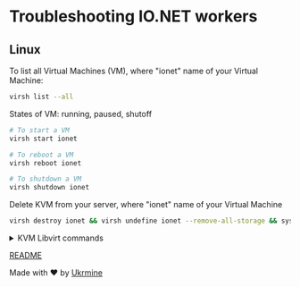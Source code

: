 # Troubleshooting IO.NET workers

## Linux

To list all Virtual Machines (VM), where "ionet" name of your Virtual Machine:

```Bash
virsh list --all
```
States of VM: running, paused, shutoff
```Bash
# To start a VM
virsh start ionet

# To reboot a VM
virsh reboot ionet

# To shutdown a VM
virsh shutdown ionet
```
Delete KVM from your server, where "ionet" name of your Virtual Machine
```Bash
virsh destroy ionet && virsh undefine ionet --remove-all-storage && systemctl restart libvirtd
```

<details>
  <summary>KVM Libvirt commands</summary>

  ###
"ionet" name of your Virtual Machine
- `virsh autostart ionet`: The VM is started upon boot;
- `virsh console ionet`: Open console a VM;
- `virsh dominfo ionet`: To display info on a specific VM;
- `virsh start ionet`: To start a VM;
- `virsh shutdown ionet`: To shutdown a VM;
- `virsh reboot ionet`: To reboot a VM;
- `virsh list --all`: To list all currently-running VM;
- `virsh destroy ionet`: To hard-stop a VM (no elegant shutdown);
- `virsh undefine ionet --remove-all-storage`: Delete and undefine VM;
- `systemctl restart libvirtd`: Restart libvrt service.

</details>



  [README](README.md)
  
  Made with :heart: by <a href="https://github.com/ukrmine" target="_blank">Ukrmine</a>


